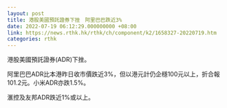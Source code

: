 ```yaml
---
layout: post
title: 港股美國預託證券下挫　阿里巴巴跌近3%
date: 2022-07-19 06:12:29.000000000 +08:00
link: https://news.rthk.hk/rthk/ch/component/k2/1658327-20220719.htm
categories: rthk
---
```


港股美國預託證券(ADR)下挫。

阿里巴巴ADR比本港昨日收市價跌近3%，但以港元計仍企穩100元以上，折合報101.2元。小米ADR亦跌1.5%。

滙控及友邦ADR跌近1%或以上。
